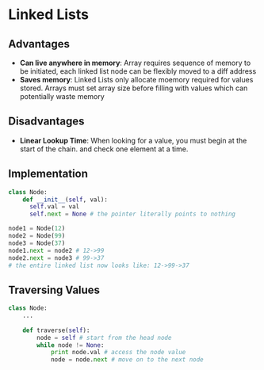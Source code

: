 # Linked Lists
## Advantages
- **Can live anywhere in memory**: Array requires sequence of memory to be initiated, each linked list node can be flexibly moved to a diff address
- **Saves memory**: Linked Lists only allocate moemory required for values stored. Arrays must set array size before filling with values which can potentially waste memory
## Disadvantages
- **Linear Lookup Time**: When looking for a value, you must begin at the start of the chain. and check one element at a time.

## Implementation
```python
class Node:
    def __init__(self, val):
      self.val = val
      self.next = None # the pointer literally points to nothing
```
```python
node1 = Node(12) 
node2 = Node(99) 
node3 = Node(37) 
node1.next = node2 # 12->99
node2.next = node3 # 99->37
# the entire linked list now looks like: 12->99->37
```

## Traversing Values
```python 
class Node:
    ...
    
    def traverse(self):
        node = self # start from the head node
        while node != None:
            print node.val # access the node value
            node = node.next # move on to the next node
 ```
